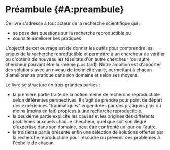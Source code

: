 # Préambule {#A:preambule}

Ce livre s'adresse à tout acteur de la recherche scientifique qui : 
- se pose des questions sur la recherche reproductible ou 
- souhaite améliorer ses pratiques

L'objectif de cet ouvrage est de donner les outils pour comprendre les enjeux de la recherche reproductible et permettre à un chercheur de vérifier ou d'obtenir de nouveau les résultats d'un autre chercheur (cet autre chercheur pouvant être lui-même plus tard). Notre ambition est d'apporter des solutions avec un niveau de technicité varié, permettant à chacun d'améliorer sa pratique dans son domaine et selon ses moyens.

Le livre se structure en trois grandes parties :

- la première partie traite de la notion même de recherche reproductible selon différentes perspectives. Il s'agit de prendre pour point de départ des expériences "traumatiques" engendrées par des pratiques plus ou moins (moins en fait) propices à une recherche reproductible. 
- la deuxième partie explicite les causes et les origines des différents problèmes auxquels chaque chercheur, quel que soit son degré d'expertise dans son domaine, peut être confronté un jour ou l'autre. 
- la troisième partie présente enfin une sélection de solutions offertes par la recherche reproductible pour résoudre ou prévenir ces problèmes à l'échelle de chacun.
